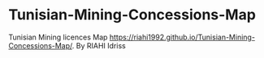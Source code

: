 # Tunisian-Mining-Concessions-Map
Tunisian Mining licences Map
https://riahi1992.github.io/Tunisian-Mining-Concessions-Map/. 
By RIAHI Idriss
